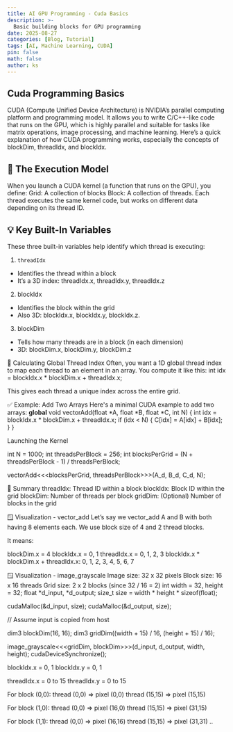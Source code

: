 ```yaml
---
title: AI GPU Programming - Cuda Basics
description: >-
  Basic building blocks for GPU programming
date: 2025-08-27
categories: [Blog, Tutorial]
tags: [AI, Machine Learning, CUDA]
pin: false
math: false
author: ks
---
```


## Cuda Programming Basics

CUDA (Compute Unified Device Architecture) is NVIDIA’s parallel computing platform and programming model. It allows you to write C/C++-like code that runs on the GPU, which is highly parallel and suitable for tasks like matrix operations, image processing, and machine learning.
Here’s a quick explanation of how CUDA programming works, especially the concepts of blockDim, threadIdx, and blockIdx.

## 🧠 The Execution Model

When you launch a CUDA kernel (a function that runs on the GPU), you define:
Grid: A collection of blocks
Block: A collection of threads.
Each thread executes the same kernel code, but works on different data depending on its thread ID.

## 💡 Key Built-In Variables

These three built-in variables help identify which thread is executing:
1. `threadIdx`
* Identifies the thread within a block
* It’s a 3D index: threadIdx.x, threadIdx.y, threadIdx.z

2. blockIdx
* Identifies the block within the grid
* Also 3D: blockIdx.x, blockIdx.y, blockIdx.z.

3. blockDim
* Tells how many threads are in a block (in each dimension)
* 3D: blockDim.x, blockDim.y, blockDim.z



🧮 Calculating Global Thread Index
Often, you want a 1D global thread index to map each thread to an element in an array. You compute it like this:
int idx = blockIdx.x * blockDim.x + threadIdx.x;

This gives each thread a unique index across the entire grid.

✅ Example: Add Two Arrays
Here's a minimal CUDA example to add two arrays:
__global__ void vectorAdd(float *A, float *B, float *C, int N) {
    int idx = blockIdx.x * blockDim.x + threadIdx.x;
    if (idx < N) {
        C[idx] = A[idx] + B[idx];
    }
}


Launching the Kernel

int N = 1000;
int threadsPerBlock = 256;
int blocksPerGrid = (N + threadsPerBlock - 1) / threadsPerBlock;

vectorAdd<<<blocksPerGrid, threadsPerBlock>>>(A_d, B_d, C_d, N);



🔁 Summary
threadIdx: Thread ID within a block
blockIdx: Block ID within the grid
blockDim: Number of threads per block
gridDim: (Optional) Number of blocks in the grid

🪟 Visualization - vector_add
Let’s say we vector_add A and B with both having 8 elements each. We use block size of 4 and 2 thread blocks. 

It means: 

blockDim.x = 4
blockIdx.x = 0, 1
threadIdx.x = 0, 1, 2, 3
blockIdx.x * blockDim.x + threadIdx.x: 0, 1, 2, 3, 4, 5, 6, 7


🪟 Visualization - image_grayscale
Image size: 32 x 32 pixels
Block size: 16 x 16 threads
Grid size: 2 x 2 blocks (since 32 / 16 = 2)
int width = 32, height = 32;
float *d_input, *d_output;
size_t size = width * height * sizeof(float);

cudaMalloc(&d_input, size);
cudaMalloc(&d_output, size);

// Assume input is copied from host

dim3 blockDim(16, 16);
dim3 gridDim((width + 15) / 16, (height + 15) / 16);

image_grayscale<<<gridDim, blockDim>>>(d_input, d_output, width, height);
cudaDeviceSynchronize();


blockIdx.x = 0, 1
blockIdx.y = 0, 1

threadIdx.x = 0 to 15
threadIdx.y = 0 to 15

For block (0,0):
    thread (0,0) => pixel (0,0)
    thread (15,15) => pixel (15,15)

For block (1,0):
    thread (0,0) => pixel (16,0)
    thread (15,15) => pixel (31,15)

For block (1,1):
    thread (0,0) => pixel (16,16)
    thread (15,15) => pixel (31,31)
..





